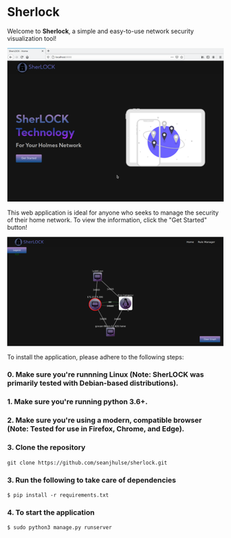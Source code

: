 # Sherlock

Welcome to **Sherlock**, a simple and easy-to-use network security visualization tool!

![](/images/sherlock_homepage.png)


This web application is ideal for anyone who seeks to manage the security of their home network. To view the information, click the "Get Started" button!

![](/images/node-map.png)


To install the application, please adhere to the following steps:

### 0. Make sure you're runnning Linux (Note: SherLOCK was primarily tested with Debian-based distributions).
### 1. Make sure you're running python 3.6+. 
### 2. Make sure you're using a modern, compatible browser (Note: Tested for use in Firefox, Chrome, and Edge). 
### 3. Clone the repository
```
git clone https://github.com/seanjhulse/sherlock.git
```
### 3. Run the following to take care of dependencies
```
$ pip install -r requirements.txt
```
### 4. To start the application

```
$ sudo python3 manage.py runserver
```
